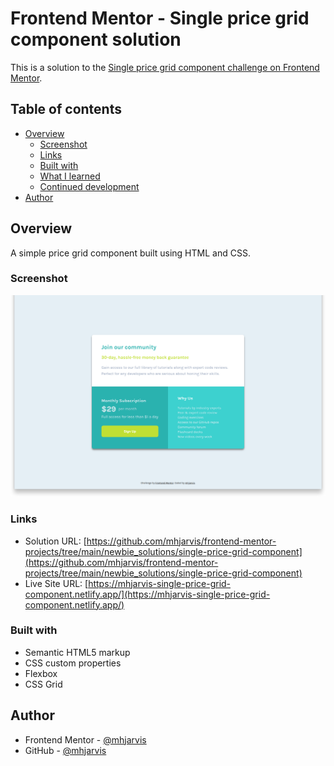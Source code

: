 # Frontend Mentor - Single price grid component solution

This is a solution to the [Single price grid component challenge on Frontend Mentor](https://www.frontendmentor.io/challenges/single-price-grid-component-5ce41129d0ff452fec5abbbc).

## Table of contents

- [Overview](#overview)
  - [Screenshot](#screenshot)
  - [Links](#links)
  - [Built with](#built-with)
  - [What I learned](#what-i-learned)
  - [Continued development](#continued-development)
- [Author](#author)

## Overview

A simple price grid component built using HTML and CSS.

### Screenshot

![](./design/single-price.png)

### Links

- Solution URL: [https://github.com/mhjarvis/frontend-mentor-projects/tree/main/newbie_solutions/single-price-grid-component](https://github.com/mhjarvis/frontend-mentor-projects/tree/main/newbie_solutions/single-price-grid-component)
- Live Site URL: [https://mhjarvis-single-price-grid-component.netlify.app/](https://mhjarvis-single-price-grid-component.netlify.app/)

### Built with

- Semantic HTML5 markup
- CSS custom properties
- Flexbox
- CSS Grid

## Author

- Frontend Mentor - [@mhjarvis](https://www.frontendmentor.io/profile/mhjarvis)
- GitHub - [@mhjarvis](https://github.com/mhjarvis)